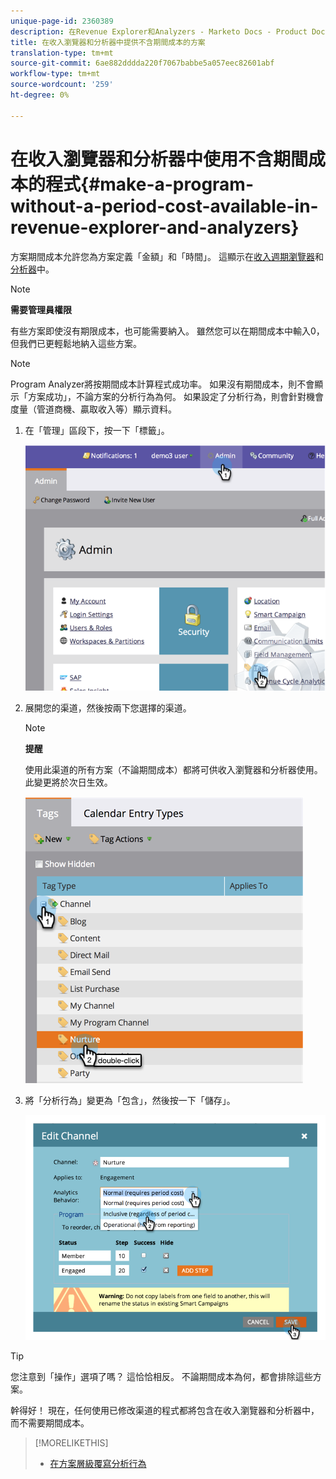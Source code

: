 ```yaml
---
unique-page-id: 2360389
description: 在Revenue Explorer和Analyzers - Marketo Docs - Product Documentation中提供不含期間成本的計畫
title: 在收入瀏覽器和分析器中提供不含期間成本的方案
translation-type: tm+mt
source-git-commit: 6ae882dddda220f7067babbe5a057eec82601abf
workflow-type: tm+mt
source-wordcount: '259'
ht-degree: 0%

---
```



# 在收入瀏覽器和分析器中使用不含期間成本的程式{#make-a-program-without-a-period-cost-available-in-revenue-explorer-and-analyzers}

方案期間成本允許您為方案定義「金額」和「時間」。 這顯示在[收入週期瀏覽器](https://docs.marketo.com/display/docs/revenue+cycle+analytics)和[分析器](../../../../product-docs/reporting/revenue-cycle-analytics/opportunity-influence-analyzer/tell-the-marketing-story-with-an-opportunity-influence-analyzer.md)中。

>[!NOTE]
>
>**需要管理員權限**

有些方案即使沒有期限成本，也可能需要納入。 雖然您可以在期間成本中輸入0，但我們已更輕鬆地納入這些方案。

>[!NOTE]
>
>Program Analyzer將按期間成本計算程式成功率。 如果沒有期間成本，則不會顯示「方案成功」，不論方案的分析行為為何。 如果設定了分析行為，則會針對機會度量（管道商機、贏取收入等）顯示資料。

1. 在「管理」區段下，按一下「標籤」。

   ![](assets/image2014-9-17-12-3a35-3a32.png)

1. 展開您的渠道，然後按兩下您選擇的渠道。

   >[!NOTE]
   >
   >**提醒**
   >
   >使用此渠道的所有方案（不論期間成本）都將可供收入瀏覽器和分析器使用。 此變更將於次日生效。

   ![](assets/image2014-9-17-12-3a36-3a7.png)

1. 將「分析行為」變更為「包含」，然後按一下「儲存」。

   ![](assets/image2014-9-17-12-3a36-3a13.png)

>[!TIP]
>
>您注意到「操作」選項了嗎？ 這恰恰相反。 不論期間成本為何，都會排除這些方案。

幹得好！ 現在，任何使用已修改渠道的程式都將包含在收入瀏覽器和分析器中，而不需要期間成本。

>[!MORELIKETHIS]
>
>* [在方案層級覆寫分析行為](override-analytics-behavior-at-the-program-level.md)

>




